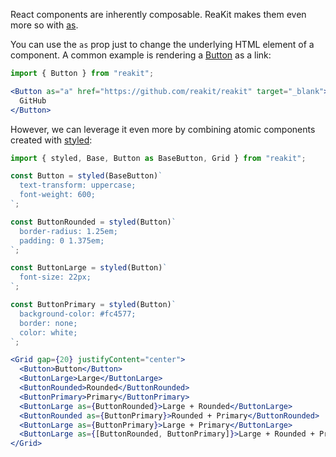 React components are inherently composable. ReaKit makes them even more so with [as](/guide/as).

You can use the `as` prop just to change the underlying HTML element of a component. A common example is rendering a [Button](/components/button) as a link:
```jsx
import { Button } from "reakit";

<Button as="a" href="https://github.com/reakit/reakit" target="_blank">
  GitHub
</Button>
```

However, we can leverage it even more by combining atomic components created with [styled](/guide/styling):
```jsx
import { styled, Base, Button as BaseButton, Grid } from "reakit";

const Button = styled(BaseButton)`
  text-transform: uppercase;
  font-weight: 600;
`;

const ButtonRounded = styled(Button)`
  border-radius: 1.25em;
  padding: 0 1.375em;
`;

const ButtonLarge = styled(Button)`
  font-size: 22px;
`;

const ButtonPrimary = styled(Button)`
  background-color: #fc4577;
  border: none;
  color: white;
`;

<Grid gap={20} justifyContent="center">
  <Button>Button</Button>
  <ButtonLarge>Large</ButtonLarge>
  <ButtonRounded>Rounded</ButtonRounded>
  <ButtonPrimary>Primary</ButtonPrimary>
  <ButtonLarge as={ButtonRounded}>Large + Rounded</ButtonLarge>
  <ButtonRounded as={ButtonPrimary}>Rounded + Primary</ButtonRounded>
  <ButtonLarge as={ButtonPrimary}>Large + Primary</ButtonLarge>
  <ButtonLarge as={[ButtonRounded, ButtonPrimary]}>Large + Rounded + Primary</ButtonLarge>
</Grid>
```
